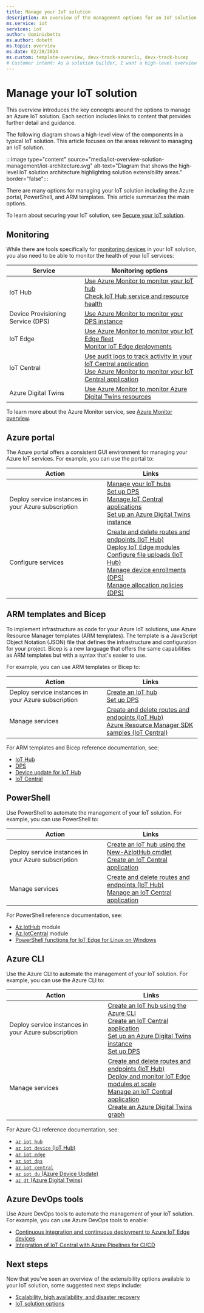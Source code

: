 ```yaml
---
title: Manage your IoT solution
description: An overview of the management options for an IoT solution such as the Azure portal and ARM templates.
ms.service: iot
services: iot
author: dominicbetts
ms.author: dobett
ms.topic: overview
ms.date: 02/28/2024
ms.custom: template-overview, devx-track-azurecli, devx-track-bicep
# Customer intent: As a solution builder, I want a high-level overview of the options for managing an IoT solution so that I can easily find relevant content for my scenario.
---
```


# Manage your IoT solution

This overview introduces the key concepts around the options to manage an Azure IoT solution. Each section includes links to content that provides further detail and guidance.

The following diagram shows a high-level view of the components in a typical IoT solution. This article focuses on the areas relevant to managing an IoT solution.

:::image type="content" source="media/iot-overview-solution-management/iot-architecture.svg" alt-text="Diagram that shows the high-level IoT solution architecture highlighting solution extensibility areas." border="false":::

There are many options for managing your IoT solution including the Azure portal, PowerShell, and ARM templates. This article summarizes the main options.

To learn about securing your IoT solution, see [Secure your IoT solution](iot-overview-security.md).

## Monitoring

While there are tools specifically for [monitoring devices](iot-overview-device-management.md#device-monitoring) in your IoT solution, you also need to be able to monitor the health of your IoT services:

| Service | Monitoring options |
|---------|--------------------|
| IoT Hub | [Use Azure Monitor to monitor your IoT hub](../iot-hub/monitor-iot-hub.md) </br> [Check IoT Hub service and resource health](../iot-hub/iot-hub-azure-service-health-integration.md) |
| Device Provisioning Service (DPS) | [Use Azure Monitor to monitor your DPS instance](../iot-dps/monitor-iot-dps.md) |
| IoT Edge | [Use Azure Monitor to monitor your IoT Edge fleet](../iot-edge/how-to-collect-and-transport-metrics.md) </br> [Monitor IoT Edge deployments](../iot-edge/how-to-monitor-iot-edge-deployments.md) |
| IoT Central | [Use audit logs to track activity in your IoT Central application](../iot-central/core/howto-use-audit-logs.md) </br> [Use Azure Monitor to monitor your IoT Central application](../iot-central/core/howto-manage-and-monitor-iot-central.md#monitor-application-health) |
| Azure Digital Twins | [Use Azure Monitor to monitor Azure Digital Twins resources](../digital-twins/how-to-monitor.md) |

To learn more about the Azure Monitor service, see [Azure Monitor overview](../azure-monitor/overview.md).

## Azure portal

The Azure portal offers a consistent GUI environment for managing your Azure IoT services. For example, you can use the portal to:

| Action | Links |
|--------|-------|
| Deploy service instances in your Azure subscription | [Manage your IoT hubs](../iot-hub/iot-hub-create-through-portal.md) </br>[Set up DPS](../iot-dps/quick-setup-auto-provision.md) </br> [Manage IoT Central applications](../iot-central/core/howto-manage-and-monitor-iot-central.md) </br> [Set up an Azure Digital Twins instance](../digital-twins/how-to-set-up-instance-portal.md) |
| Configure services | [Create and delete routes and endpoints (IoT Hub)](../iot-hub/how-to-routing-portal.md) </br> [Deploy IoT Edge modules](../iot-edge/how-to-deploy-at-scale.md) </br> [Configure file uploads (IoT Hub)](../iot-hub/iot-hub-configure-file-upload.md) </br> [Manage device enrollments (DPS)](../iot-dps/how-to-manage-enrollments.md) </br> [Manage allocation policies (DPS)](../iot-dps/how-to-use-allocation-policies.md) |

## ARM templates and Bicep

To implement infrastructure as code for your Azure IoT solutions, use Azure Resource Manager templates (ARM templates). The template is a JavaScript Object Notation (JSON) file that defines the infrastructure and configuration for your project. Bicep is a new language that offers the same capabilities as ARM templates but with a syntax that's easier to use.

For example, you can use ARM templates or Bicep to:

| Action | Links |
|--------|-------|
| Deploy service instances in your Azure subscription | [Create an IoT hub](../iot-hub/iot-hub-rm-template-powershell.md) </br> [Set up DPS](../iot-dps/quick-setup-auto-provision-bicep.md) |
| Manage services | [Create and delete routes and endpoints (IoT Hub)](../iot-hub/how-to-routing-arm.md) </br> [Azure Resource Manager SDK samples (IoT Central)](https://github.com/Azure-Samples/azure-iot-central-arm-sdk-samples) |

For ARM templates and Bicep reference documentation, see:

- [IoT Hub](/azure/templates/microsoft.devices/iothubs)
- [DPS](/azure/templates/microsoft.devices/provisioningservices)
- [Device update for IoT Hub](/azure/templates/microsoft.deviceupdate/accounts)
- [IoT Central](/azure/templates/microsoft.iotcentral/iotapps)

## PowerShell

Use PowerShell to automate the management of your IoT solution. For example, you can use PowerShell to:

| Action | Links |
|--------|-------|
| Deploy service instances in your Azure subscription | [Create an IoT hub using the New-AzIotHub cmdlet](../iot-hub/iot-hub-create-using-powershell.md) </br> [Create an IoT Central application](../iot-central/core/howto-create-iot-central-application.md?tabs=azure-powershell) |
| Manage services | [Create and delete routes and endpoints (IoT Hub)](../iot-hub/how-to-routing-powershell.md) </br> [Manage an IoT Central application](../iot-central/core/howto-manage-and-monitor-iot-central.md?tabs=azure-powershell) |

For PowerShell reference documentation, see:

- [Az.IotHub](/powershell/module/az.iothub/) module
- [Az.IotCentral](/powershell/module/az.iothub/) module
- [PowerShell functions for IoT Edge for Linux on Windows](../iot-edge/reference-iot-edge-for-linux-on-windows-functions.md)

## Azure CLI

Use the Azure CLI to automate the management of your IoT solution. For example, you can use the Azure CLI to:

| Action | Links |
|--------|-------|
| Deploy service instances in your Azure subscription | [Create an IoT hub using the Azure CLI](../iot-hub/iot-hub-create-using-cli.md) </br> [Create an IoT Central application](../iot-central/core/howto-create-iot-central-application.md) </br> [Set up an Azure Digital Twins instance](../digital-twins/how-to-set-up-instance-cli.md) </br> [Set up DPS](../iot-dps/quick-setup-auto-provision-cli.md) |
| Manage services | [Create and delete routes and endpoints (IoT Hub)](../iot-hub/how-to-routing-azure-cli.md) </br> [Deploy and monitor IoT Edge modules at scale](../iot-edge/how-to-deploy-cli-at-scale.md) </br> [Manage an IoT Central application](../iot-central/core/howto-manage-and-monitor-iot-central.md) </br> [Create an Azure Digital Twins graph](../digital-twins/tutorial-command-line-cli.md) |

For Azure CLI reference documentation, see:

- [`az iot hub`](/cli/azure/iot/hub)
- [`az iot device` (IoT Hub)](/cli/azure/iot/device)
- [`az iot edge`](/cli/azure/iot/edge)
- [`az iot dps`](/cli/azure/iot/dps)
- [`az iot central`](/cli/azure/iot/central)
- [`az iot du` (Azure Device Update)](/cli/azure/iot/du)
- [`az dt` (Azure Digital Twins)](/cli/azure/dt)

## Azure DevOps tools

Use Azure DevOps tools to automate the management of your IoT solution. For example, you can use Azure DevOps tools to enable:

- [Continuous integration and continuous deployment to Azure IoT Edge devices](../iot-edge/how-to-continuous-integration-continuous-deployment.md)
- [Integration of IoT Central with Azure Pipelines for CI/CD](../iot-central/core/howto-integrate-with-devops.md)

## Next steps

Now that you've seen an overview of the extensibility options available to your IoT solution, some suggested next steps include:

- [Scalability, high availability, and disaster recovery](iot-overview-scalability-high-availability.md)
- [IoT solution options](iot-introduction.md#solution-options)
